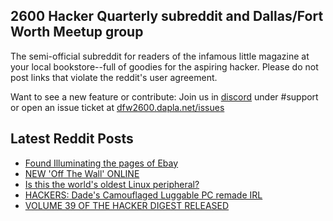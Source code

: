 ## 2600 Hacker Quarterly subreddit and Dallas/Fort Worth Meetup group
The semi-official subreddit for readers of the infamous little magazine at your local bookstore--full of goodies for the aspiring hacker. Please do not post links that violate the reddit's user agreement.

Want to see a new feature or contribute: 
Join us in [discord](https://dfw2600.dapla.net/chat) under #support or open an issue ticket at [dfw2600.dapla.net/issues](https://dfw2600.dapla.net/issues)

## Latest Reddit Posts
<!-- BLOG-POST-LIST:START -->
- [Found Illuminating the pages of Ebay](https://www.reddit.com/r/2600/comments/13ju60n/found_illuminating_the_pages_of_ebay/)
- [NEW 'Off The Wall' ONLINE](https://2600.com/wall/16-05-2023)
- [Is this the world's oldest Linux peripheral?](https://www.reddit.com/r/2600/comments/13ifwi1/is_this_the_worlds_oldest_linux_peripheral/)
- [HACKERS: Dade's Camouflaged Luggable PC remade IRL](https://www.reddit.com/r/2600/comments/13h115e/hackers_dades_camouflaged_luggable_pc_remade_irl/)
- [VOLUME 39 OF THE HACKER DIGEST RELEASED](https://2600.com/content/volume-39-hacker-digest-released)
<!-- BLOG-POST-LIST:END -->
